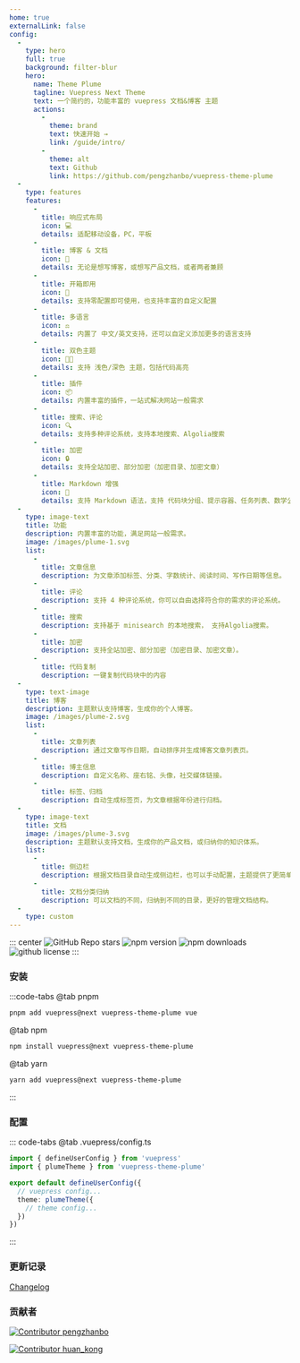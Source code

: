 ```yaml
---
home: true
externalLink: false
config:
  -
    type: hero
    full: true
    background: filter-blur
    hero:
      name: Theme Plume
      tagline: Vuepress Next Theme
      text: 一个简约的，功能丰富的 vuepress 文档&博客 主题
      actions:
        -
          theme: brand
          text: 快速开始 →
          link: /guide/intro/
        -
          theme: alt
          text: Github
          link: https://github.com/pengzhanbo/vuepress-theme-plume
  -
    type: features
    features:
      -
        title: 响应式布局
        icon: 💻
        details: 适配移动设备，PC，平板
      -
        title: 博客 & 文档
        icon: 📖
        details: 无论是想写博客，或想写产品文档，或者两者兼顾
      -
        title: 开箱即用
        icon: 🚀
        details: 支持零配置即可使用，也支持丰富的自定义配置
      -
        title: 多语言
        icon: ⚖
        details: 内置了 中文/英文支持，还可以自定义添加更多的语言支持
      -
        title: 双色主题
        icon: 👨‍💻
        details: 支持 浅色/深色 主题，包括代码高亮
      -
        title: 插件
        icon: 📦
        details: 内置丰富的插件，一站式解决网站一般需求
      -
        title: 搜索、评论
        icon: 🔍
        details: 支持多种评论系统，支持本地搜索、Algolia搜索
      -
        title: 加密
        icon: 🔒
        details: 支持全站加密、部分加密（加密目录、加密文章）
      -
        title: Markdown 增强
        icon: 📝
        details: 支持 Markdown 语法，支持 代码块分组、提示容器、任务列表、数学公式、代码演示等
  -
    type: image-text
    title: 功能
    description: 内置丰富的功能，满足网站一般需求。
    image: /images/plume-1.svg
    list:
      -
        title: 文章信息
        description: 为文章添加标签、分类、字数统计、阅读时间、写作日期等信息。
      -
        title: 评论
        description: 支持 4 种评论系统，你可以自由选择符合你的需求的评论系统。
      -
        title: 搜索
        description: 支持基于 minisearch 的本地搜索， 支持Algolia搜索。
      -
        title: 加密
        description: 支持全站加密、部分加密（加密目录、加密文章）。
      -
        title: 代码复制
        description: 一键复制代码块中的内容
  -
    type: text-image
    title: 博客
    description: 主题默认支持博客，生成你的个人博客。
    image: /images/plume-2.svg
    list:
      -
        title: 文章列表
        description: 通过文章写作日期，自动排序并生成博客文章列表页。
      -
        title: 博主信息
        description: 自定义名称、座右铭、头像，社交媒体链接。
      -
        title: 标签、归档
        description: 自动生成标签页，为文章根据年份进行归档。
  -
    type: image-text
    title: 文档
    image: /images/plume-3.svg
    description: 主题默认支持文档，生成你的产品文档，或归纳你的知识体系。
    list:
      -
        title: 侧边栏
        description: 根据文档目录自动生成侧边栏，也可以手动配置，主题提供了更简单的配置方式。
      -
        title: 文档分类归纳
        description: 可以文档的不同，归纳到不同的目录，更好的管理文档结构。
  -
    type: custom
---
```


<div style="max-width: 960px;margin:0 auto;">

::: center
![GitHub Repo stars](https://img.shields.io/github/stars/pengzhanbo/vuepress-theme-plume)
![npm version](https://img.shields.io/npm/v/vuepress-theme-plume?color=32A9C3&labelColor=1B3C4A&label=npm)
![npm downloads](https://img.shields.io/npm/dy/vuepress-theme-plume?color=32A9C3&labelColor=1B3C4A&label=downloads)
![github license](https://img.shields.io/github/license/pengzhanbo/vuepress-theme-plume?color=32A9C3&labelColor=1B3C4A)
:::

### 安装

:::code-tabs
@tab pnpm

```sh
pnpm add vuepress@next vuepress-theme-plume vue
```

@tab npm

```sh
npm install vuepress@next vuepress-theme-plume
```

@tab yarn

```sh
yarn add vuepress@next vuepress-theme-plume
```

:::

### 配置

::: code-tabs
@tab .vuepress/config.ts

```ts
import { defineUserConfig } from 'vuepress'
import { plumeTheme } from 'vuepress-theme-plume'

export default defineUserConfig({
  // vuepress config...
  theme: plumeTheme({
    // theme config...
  })
})
```

:::

### 更新记录

[Changelog](/changelog/)

### 贡献者

[![Contributor pengzhanbo](https://img.shields.io/badge/Contributor-pengzhanbo-32A9C3?style=for-the-badge&labelColor=1B3C4A)](https://github.com/pengzhanbo/)

[![Contributor huan_kong](https://img.shields.io/badge/Contributor-huan__kong-32A9C3?style=for-the-badge&labelColor=1B3C4A)](https://github.com/huankong233)

</div>
